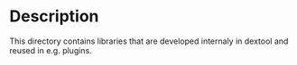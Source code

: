 # Description

This directory contains libraries that are developed internaly in dextool and
reused in e.g. plugins.
